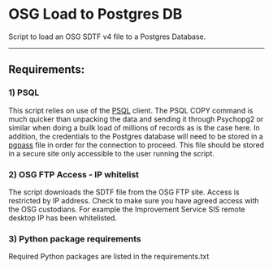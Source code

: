 # OSG Load to Postgres DB

Script to load an OSG SDTF v4 file to a Postgres Database.

---

## Requirements:

### 1) PSQL
This script relies on use of the [PSQL](https://www.postgresql.org/docs/13/app-psql.html) client. The PSQL COPY command is much quicker than unpacking the data and sending it through Psychopg2 or similar when doing a builk load of millions of records as is the case here.  In addition, the credentials to the Postgres database will need to be stored in a [pgpass]() file in order for the connection to proceed.  This file should be stored in a secure site only accessible to the user running the script.

### 2) OSG FTP Access - IP whitelist
The script downloads the SDTF file from the OSG FTP site.  Access is restricted by IP address.  Check to make sure you have agreed access with the OSG custodians.  For example the Improvement Service SIS remote desktop IP has been whitelisted.

### 3) Python package requirements
Required Python packages are listed in the requirements.txt


